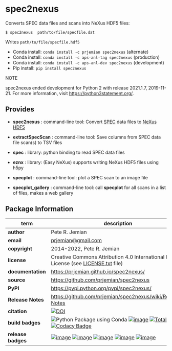 spec2nexus
==========

Converts SPEC data files and scans into NeXus HDF5 files:

    $ spec2nexus  path/to/file/specfile.dat

Writes `path/to/file/specfile.hdf5`

-   Conda install:  `conda install -c prjemian spec2nexus` (alternate)
-   Conda install:  `conda install -c aps-anl-tag spec2nexus` (production)
- Conda install:  `conda install -c aps-anl-dev spec2nexus` (development)
-   Pip install:  `pip install spec2nexus`

NOTE

spec2nexus ended development for Python 2 with release 2021.1.7, 2019-11-21.
For more information, visit https://python3statement.org/.

Provides
--------

-   **spec2nexus** : command-line tool: Convert
    [SPEC](http://certif.com) data files to
    [NeXus](http://nexusformat.org) [HDF5](http://hdfgroup.org)

-   **extractSpecScan** : command-line tool: Save columns from SPEC data
    file scan(s) to TSV files

-   **spec** : library: python binding to read SPEC data files

-   **eznx** : library: (Easy NeXus) supports writing NeXus HDF5 files
    using h5py

-   **specplot** : command-line tool: plot a SPEC scan to an image file

-   **specplot\_gallery** : command-line tool: call **specplot** for all
    scans in a list of files, makes a web gallery

Package Information
-------------------

term | description
--- | ---
**author** | Pete R. Jemian
**email** | prjemian@gmail.com
**copyright** | 2014-2022, Pete R. Jemian
**license** | Creative Commons Attribution 4.0 International Public License (see [LICENSE.txt](https://prjemian.github.io/spec2nexus/license.html) file)
**documentation** | <https://prjemian.github.io/spec2nexus/>
**source** | <https://github.com/prjemian/spec2nexus>
**PyPI** | <https://pypi.python.org/pypi/spec2nexus/>
**Release Notes** | <https://github.com/prjemian/spec2nexus/wiki/Release-Notes>
**citation** | [![DOI](https://zenodo.org/badge/DOI/10.5281/zenodo.3246491.svg)](https://doi.org/10.5281/zenodo.3246491)
**build badges** | ![Python Package using Conda](https://github.com/prjemian/spec2nexus/workflows/Python%20Package%20using%20Conda/badge.svg) [![image](https://coveralls.io/repos/github/prjemian/spec2nexus/badge.svg?branch=master)](https://coveralls.io/github/prjemian/spec2nexus?branch=master)    [![Total alerts](https://img.shields.io/lgtm/alerts/g/prjemian/spec2nexus.svg?logo=lgtm&logoWidth=18)](https://lgtm.com/projects/g/prjemian/spec2nexus/alerts/)   [![Codacy Badge](https://app.codacy.com/project/badge/Grade/58888d7def9e4cedb167b94c8fe53a26)](https://www.codacy.com/gh/prjemian/spec2nexus/dashboard?utm_source=github.com&amp;utm_medium=referral&amp;utm_content=prjemian/spec2nexus&amp;utm_campaign=Badge_Grade)
**release badges** | [![image](https://img.shields.io/pypi/pyversions/spec2nexus.svg)](https://pypi.python.org/pypi/spec2nexus)    [![image](https://img.shields.io/github/tag/prjemian/spec2nexus.svg)](https://github.com/prjemian/spec2nexus/tags)    [![image](https://img.shields.io/github/release/prjemian/spec2nexus.svg)](https://github.com/prjemian/spec2nexus/releases)    [![image](https://img.shields.io/pypi/v/spec2nexus.svg)](https://pypi.python.org/pypi/spec2nexus/)    [![image](https://anaconda.org/prjemian/spec2nexus/badges/version.svg)](https://anaconda.org/prjemian/spec2nexus)
